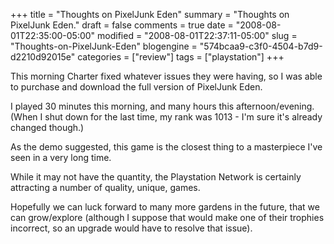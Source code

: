 +++
title = "Thoughts on PixelJunk Eden"
summary = "Thoughts on PixelJunk Eden."
draft = false
comments = true
date = "2008-08-01T22:35:00-05:00"
modified = "2008-08-01T22:37:11-05:00"
slug = "Thoughts-on-PixelJunk-Eden"
blogengine = "574bcaa9-c3f0-4504-b7d9-d2210d92015e"
categories = ["review"]
tags = ["playstation"]
+++

<p>
This morning Charter fixed whatever issues they were having, so I was able to purchase and download the full version of PixelJunk Eden.
</p>
<p>
I played 30 minutes this morning, and many hours this afternoon/evening. (When I&nbsp;shut down for the last time, my&nbsp;rank was 1013 - I&#39;m sure it&#39;s already changed though.)&nbsp;
</p>
<p>
As the demo suggested, this game is the closest thing to a masterpiece I&#39;ve seen in a very long time.
</p>
<p>
While it may not have the quantity, the Playstation Network is certainly attracting a number of quality, unique, games.
</p>
<p>
Hopefully we can luck forward to many more gardens in the future, that we can grow/explore (although I suppose that would make one of their trophies incorrect, so an upgrade would have to resolve that issue).
</p>

